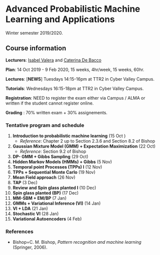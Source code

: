 
# Advanced Probabilistic Machine Learning and Applications

  Winter semester 2019/2020.

## Course information
**Lecturers**:  [Isabel Valera](https://ivaleram.github.io/) and [Caterina De Bacco](https://www.cdebacco.com/)

**Plan**:  14 Oct 2019 - 9 Feb 2020, 15 weeks, 4hr/week, 15 weeks, 60hr.  

**Lectures**:  [__**NEWS**__] Tuesdays 14:15-16pm at TTR2 in Cyber Valley Campus.   

**Tutorials**: Wednesdays 16:15-18pm  at TTR2 in Cyber Valley Campus.   

**Registration**: NEED to register the exam either via Campus / ALMA or written if the student cannot register online.  

**Grading** : 70\% written exam + 30\% assignements.   

### Tentative program and schedule

 1.  **Introduction to probabilistic machine learning** (15 Oct ) 
     * _Reference_: Chapter 2 up to Section 2.3.6 and Section 8.2 of Bishop	
2.  **Gaussian Mixture Model (GMM) + Expectation Maximization** (22 Oct)
    * _Reference_: Section 9.2 of Bishop
3.  **DP- GMM + Gibbs Sampling** (29 Oct)
4.  **Hidden Markov Models (HMMs) + Gibbs** (5 Nov)
5.  **Temporal point Processes (TPPs) I** (12 Nov)
6.  **TPPs + Sequential Monte Carlo** (19 Nov)
7.  **Mean Field approach** (26 Nov)
8.  **TAP** (3 Dec)
9.  **Review and Spin glass planted I** (10 Dec)
10. **Spin glass planted (BP)** (17 Dec)
11. **MM-SBM + EM/BP**  (7 Jan)
12. **GMMs + Variational Inference (VI)** (14 Jan)
13. **VI + LDA** (21 Jan)
14. **Stochastic VI** (28 Jan)
15. **Variational Autoencoders** (4 Feb)
    

### References

* Bishop=C. M. Bishop, _Pattern recognition and machine learning_ (Springer, 2006).
